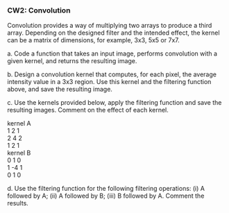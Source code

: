 ### CW2: Convolution
Convolution provides a way of multiplying two arrays to produce a third array. Depending on the designed
filter and the intended effect, the kernel can be a matrix of dimensions, for example, 3x3, 5x5 or 7x7.

a. Code a function that takes an input image, performs convolution with a given kernel, and returns the
resulting image.

b. Design a convolution kernel that computes, for each pixel, the average intensity value in a 3x3 region.
Use this kernel and the filtering function above, and save the resulting image.

c. Use the kernels provided below, apply the filtering function and save the resulting images. Comment
on the effect of each kernel.

kernel A<br>
1   2   1<br>
2   4   2<br>
1   2   1<br>
kernel B<br>
0   1   0<br>
1  -4   1<br>
0   1   0<br>

d. Use the filtering function for the following filtering operations: (i) A followed by A; (ii) A followed by B;
(iii) B followed by A. Comment the results.